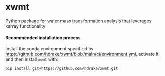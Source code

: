 # xwmt
Python package for water mass transformation analysis that leverages xarray functionality

#### Recommended installation process
Install the conda environment specified by https://github.com/hdrake/xwmt/blob/main/ci/environment.yml, activate it, and then install `xwmt` with:
```bash
pip install git+https://github.com/hdrake/xwmt.git
```
